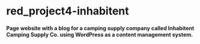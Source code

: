 # red_project4-inhabitent
#### Page website with a blog for a camping supply company called Inhabitent Camping Supply Co. using WordPress as a content management system.
